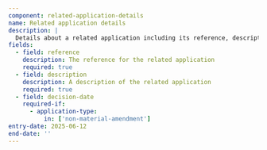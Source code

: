 ```yaml
---
component: related-application-details
name: Related application details
description: |
  Details about a related application including its reference, description and decision date
fields:
  - field: reference
    description: The reference for the related application
    required: true
  - field: description
    description: A description of the related application
    required: true
  - field: decision-date
    required-if:
      - application-type:
          in: ['non-material-amendment']
entry-date: 2025-06-12
end-date: ''
---
```

